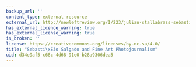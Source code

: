 ```yaml
---
backup_url: ''
content_type: external-resource
external_url: http://newleftreview.org/I/223/julian-stallabrass-sebastiao-salgado-and-fine-art-photojournalism
has_external_licence_warning: true
has_external_license_warning: true
is_broken: ''
license: https://creativecommons.org/licenses/by-nc-sa/4.0/
title: "Sebasti\xE3o Salgado and Fine Art Photojournalism"
uid: d34e9af5-c68c-4d68-91e0-b28a9306dea5
---
```

